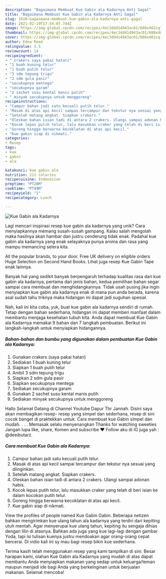 ```yaml
---
description: "Bagaimana Membuat Kue Gabin ala Kadarnya Anti Gagal"
title: "Bagaimana Membuat Kue Gabin ala Kadarnya Anti Gagal"
slug: 1610-bagaimana-membuat-kue-gabin-ala-kadarnya-anti-gagal
date: 2021-02-19T17:54:07.744Z
image: https://img-global.cpcdn.com/recipes/4ec3dd414943ac01/680x482cq70/kue-gabin-ala-kadarnya-foto-resep-utama.jpg
thumbnail: https://img-global.cpcdn.com/recipes/4ec3dd414943ac01/680x482cq70/kue-gabin-ala-kadarnya-foto-resep-utama.jpg
cover: https://img-global.cpcdn.com/recipes/4ec3dd414943ac01/680x482cq70/kue-gabin-ala-kadarnya-foto-resep-utama.jpg
author: Edna Reed
ratingvalue: 3.5
reviewcount: 14
recipeingredient:
- " crakers saya pakai hatari"
- "1 buah kuning telur"
- "1 buah putih telur"
- "3 sdm tepung trigu"
- "2 sdm gula pasir"
- "secukupnya mentega"
- "secukupnya garam"
- "2 sachet susu kental manis putih"
- " minyak secukupnya untuk menggoreng"
recipeinstructions:
- "Campur bahan jadi satu kecuali putih telur."
- "Masak di atas api kecil sampai tercampur dan tekstur nya sesuai yang diinginkan."
- "Setelah matang angkat. Siapkan crakers."
- "Oleskan bahan isian tadi di antara 2 crakers. Ulangi sampai adonan habis."
- "Kocok lepas putih telur, lalu masukkan craker yang telah di beri isian ke dalam kocokan putih telur."
- "Goreng hingga berwarna kecoklatan di atas api kecil."
- "Kue gabin siap di nikmati."
categories:
- Resep
tags:
- kue
- gabin
- ala

katakunci: kue gabin ala 
nutrition: 211 calories
recipecuisine: Indonesian
preptime: "PT28M"
cooktime: "PT49M"
recipeyield: "1"
recipecategory: Lunch

---
```



![Kue Gabin ala Kadarnya](https://img-global.cpcdn.com/recipes/4ec3dd414943ac01/680x482cq70/kue-gabin-ala-kadarnya-foto-resep-utama.jpg)

Lagi mencari inspirasi resep kue gabin ala kadarnya yang unik? Cara menyiapkannya memang susah-susah gampang. Kalau salah mengolah maka hasilnya akan hambar dan justru cenderung tidak enak. Padahal kue gabin ala kadarnya yang enak selayaknya punya aroma dan rasa yang mampu memancing selera kita.

All the popular brands, to your door. Free UK delivery on eligible orders Huge Selection on Second Hand Books. Lihat juga resep Kue Gabin Tape enak lainnya.

Banyak hal yang sedikit banyak berpengaruh terhadap kualitas rasa dari kue gabin ala kadarnya, pertama dari jenis bahan, kedua pemilihan bahan segar sampai cara membuat dan menghidangkannya. Tidak usah pusing jika ingin menyiapkan kue gabin ala kadarnya enak di mana pun anda berada, karena asal sudah tahu triknya maka hidangan ini dapat jadi suguhan spesial.


Nah, kali ini kita coba, yuk, buat kue gabin ala kadarnya sendiri di rumah. Tetap dengan bahan sederhana, hidangan ini dapat memberi manfaat dalam membantu menjaga kesehatan tubuh kita. Anda dapat membuat Kue Gabin ala Kadarnya memakai 9 bahan dan 7 langkah pembuatan. Berikut ini langkah-langkah untuk menyiapkan hidangannya.

<!--inarticleads1-->

##### Bahan-bahan dan bumbu yang digunakan dalam pembuatan Kue Gabin ala Kadarnya:

1. Gunakan  crakers (saya pakai hatari)
1. Sediakan 1 buah kuning telur
1. Siapkan 1 buah putih telur
1. Ambil 3 sdm tepung trigu
1. Siapkan 2 sdm gula pasir
1. Siapkan secukupnya mentega
1. Sediakan secukupnya garam
1. Gunakan 2 sachet susu kental manis putih
1. Sediakan  minyak secukupnya untuk menggoreng


Hallo Selamat Datang di Channel Youtube Dapur Thr Jannah. Disini saya akan membagikan resep- resep yang simpel dan sederhana, resep di sini cocok banget di praktekkan untuk. Cara membuat kue Gabin simpel dan mudah. . . . Memasak selalu menyenangkan Thanks for watching sweeties Jangan lupa like, share, Komen and subscribe ♥️ Follow aku di IG juga yah : @deeibutarz. 

<!--inarticleads2-->

##### Cara membuat Kue Gabin ala Kadarnya:

1. Campur bahan jadi satu kecuali putih telur.
1. Masak di atas api kecil sampai tercampur dan tekstur nya sesuai yang diinginkan.
1. Setelah matang angkat. Siapkan crakers.
1. Oleskan bahan isian tadi di antara 2 crakers. Ulangi sampai adonan habis.
1. Kocok lepas putih telur, lalu masukkan craker yang telah di beri isian ke dalam kocokan putih telur.
1. Goreng hingga berwarna kecoklatan di atas api kecil.
1. Kue gabin siap di nikmati.


View the profiles of people named Kue Gabin Gabin. Beberapa netizen bahkan mengirimkan kue ulang tahun ala kadarnya yang terdiri dari kepiting utuh mentah. Agar menyerupai kue ulang tahun, kepiting itu sengaja dihias dengan lilin di atasnya. Bahkan ada juga yang kue lagi-lagi dengan gambar Yoda, tapi isi tulisan kuenya justru mendoakan agar orang-orang cepat bercerai. Di vidio kali ini sy mau bagi resep bikin kue sederhana. 

Terima kasih telah menggunakan resep yang kami tampilkan di sini. Besar harapan kami, olahan Kue Gabin ala Kadarnya yang mudah di atas dapat membantu Anda menyiapkan makanan yang sedap untuk keluarga/teman maupun menjadi ide bagi Anda yang berkeinginan untuk berjualan makanan. Selamat mencoba!
